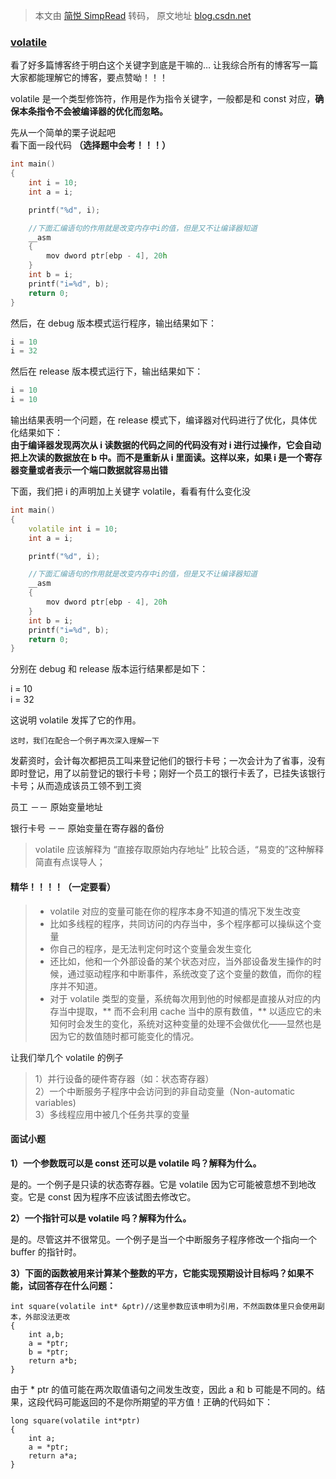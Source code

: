 > 本文由 [简悦 SimpRead](http://ksria.com/simpread/) 转码， 原文地址 [blog.csdn.net](https://blog.csdn.net/didi1663478999/article/details/98523122?ops_request_misc=%257B%2522request%255Fid%2522%253A%2522169606484216777224420991%2522%252C%2522scm%2522%253A%252220140713.130102334..%2522%257D&request_id=169606484216777224420991&biz_id=0&utm_medium=distribute.pc_search_result.none-task-blog-2~all~top_positive~default-1-98523122-null-null.142^v94^chatsearchT3_1&utm_term=volatile&spm=1018.2226.3001.4187)

### [volatile](https://so.csdn.net/so/search?q=volatile&spm=1001.2101.3001.7020)

看了好多篇博客终于明白这个关键字到底是干嘛的… 让我综合所有的博客写一篇大家都能理解它的博客，要点赞呦！！！

volatile 是一个类型修饰符，作用是作为指令关键字，一般都是和 const 对应，**确保本条指令不会被编译器的优化而忽略。**

先从一个简单的栗子说起吧  
看下面一段代码 **（选择题中会考！！！）**

```c++
int main()
{
	int i = 10;
	int a = i;

	printf("%d", i);

	//下面汇编语句的作用就是改变内存中i的值，但是又不让编译器知道
	__asm
	{
		mov dword ptr[ebp - 4], 20h
	}
	int b = i;
	printf("i=%d", b);
	return 0;
}
```

然后，在 debug 版本模式运行程序，输出结果如下：

```c++
i = 10  
i = 32
```

然后在 release 版本模式运行下，输出结果如下：

```c++
i = 10  
i = 10
```

输出结果表明一个问题，在 release 模式下，编译器对代码进行了优化，具体优化结果如下：  
**由于编译器发现两次从 i 读数据的代码之间的代码没有对 i 进行过操作，它会自动把上次读的数据放在 b 中。而不是重新从 i 里面读。这样以来，如果 i 是一个寄存器变量或者表示一个端口数据就容易出错**

下面，我们把 i 的声明加上关键字 volatile，看看有什么变化没

```c++
int main()
{
	volatile int i = 10;
	int a = i;

	printf("%d", i);

	//下面汇编语句的作用就是改变内存中i的值，但是又不让编译器知道
	__asm
	{
		mov dword ptr[ebp - 4], 20h
	}
	int b = i;
	printf("i=%d", b);
	return 0;
}
```

分别在 debug 和 release 版本运行结果都是如下：

i = 10  
i = 32

这说明 volatile 发挥了它的作用。

```
这时，我们在配合一个例子再次深入理解一下
```

发薪资时，会计每次都把员工叫来登记他们的银行卡号；一次会计为了省事，没有即时登记，用了以前登记的银行卡号；刚好一个员工的银行卡丢了，已挂失该银行卡号；从而造成该员工领不到工资

员工 －－ 原始变量地址

银行卡号 －－ 原始变量在寄存器的备份

> volatile 应该解释为 “直接存取原始内存地址” 比较合适，“易变的”这种解释简直有点误导人；

#### 精华！！！！（一定要看）

> *   volatile 对应的变量可能在你的程序本身不知道的情况下发生改变
> *   比如多线程的程序，共同访问的内存当中，多个程序都可以操纵这个变量
> *   你自己的程序，是无法判定何时这个变量会发生变化
> *   还比如，他和一个外部设备的某个状态对应，当外部设备发生操作的时候，通过驱动程序和中断事件，系统改变了这个变量的数值，而你的程序并不知道。
> *   对于 volatile 类型的变量，系统每次用到他的时候都是直接从对应的内存当中提取，** 而不会利用 cache 当中的原有数值，** 以适应它的未知何时会发生的变化，系统对这种变量的处理不会做优化——显然也是因为它的数值随时都可能变化的情况。

让我们举几个 volatile 的例子

> 1）并行设备的硬件寄存器（如：状态寄存器）  
> 2）一个中断服务子程序中会访问到的非自动变量（Non-automatic variables)  
> 3）多线程应用中被几个任务共享的变量

#### 面试小题

**1）一个参数既可以是 const 还可以是 volatile 吗？解释为什么。**

是的。一个例子是只读的状态寄存器。它是 volatile 因为它可能被意想不到地改变。它是 const 因为程序不应该试图去修改它。

**2）一个指针可以是 volatile 吗？解释为什么。**

是的。尽管这并不很常见。一个例子是当一个中断服务子程序修改一个指向一个 buffer 的指针时。

**3）下面的函数被用来计算某个整数的平方，它能实现预期设计目标吗？如果不能，试回答存在什么问题：**

```
int square(volatile int* &ptr)//这里参数应该申明为引用，不然函数体里只会使用副本，外部没法更改
{
    int a,b;
    a = *ptr;
    b = *ptr;
    return a*b;
}
```

由于 * ptr 的值可能在两次取值语句之间发生改变，因此 a 和 b 可能是不同的。结果，这段代码可能返回的不是你所期望的平方值！正确的代码如下：

```
long square(volatile int*ptr)
{
    int a;
    a = *ptr;
    return a*a;
}
```